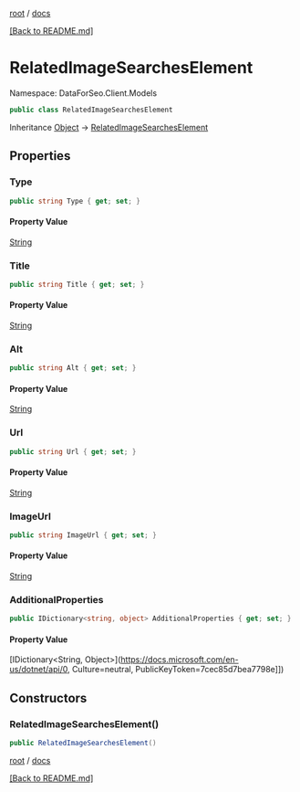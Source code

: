 [root](./../ "root") / [docs](./ "docs")

[[Back to README.md]](./../README.md "[Back to README.md]")

# RelatedImageSearchesElement

Namespace: DataForSeo.Client.Models

```csharp
public class RelatedImageSearchesElement
```

Inheritance [Object](https://docs.microsoft.com/en-us/dotnet/api/Object) → [RelatedImageSearchesElement](./RelatedImageSearchesElement.md)

## Properties

### **Type**

```csharp
public string Type { get; set; }
```

#### Property Value

[String](https://docs.microsoft.com/en-us/dotnet/api/String)<br>

### **Title**

```csharp
public string Title { get; set; }
```

#### Property Value

[String](https://docs.microsoft.com/en-us/dotnet/api/String)<br>

### **Alt**

```csharp
public string Alt { get; set; }
```

#### Property Value

[String](https://docs.microsoft.com/en-us/dotnet/api/String)<br>

### **Url**

```csharp
public string Url { get; set; }
```

#### Property Value

[String](https://docs.microsoft.com/en-us/dotnet/api/String)<br>

### **ImageUrl**

```csharp
public string ImageUrl { get; set; }
```

#### Property Value

[String](https://docs.microsoft.com/en-us/dotnet/api/String)<br>

### **AdditionalProperties**

```csharp
public IDictionary<string, object> AdditionalProperties { get; set; }
```

#### Property Value

[IDictionary&lt;String, Object&gt;](https://docs.microsoft.com/en-us/dotnet/api/0, Culture=neutral, PublicKeyToken=7cec85d7bea7798e]])<br>

## Constructors

### **RelatedImageSearchesElement()**

```csharp
public RelatedImageSearchesElement()
```

[root](./../ "root") / [docs](./ "docs")

[[Back to README.md]](./../README.md "[Back to README.md]")